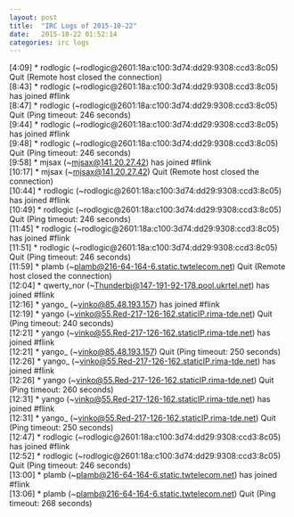 ```yaml
---
layout: post
title:  "IRC Logs of 2015-10-22"
date:   2015-10-22 01:52:14
categories: irc logs
---
```

<span class="irc-date">[4:09]</span> <span class="irc-navy">* rodlogic (~rodlogic@2601:18a:c100:3d74:dd29:9308:ccd3:8c05) Quit (Remote host closed the connection)</span><br />
<span class="irc-date">[8:43]</span> <span class="irc-green">* rodlogic (~rodlogic@2601:18a:c100:3d74:dd29:9308:ccd3:8c05) has joined #flink</span><br />
<span class="irc-date">[8:47]</span> <span class="irc-navy">* rodlogic (~rodlogic@2601:18a:c100:3d74:dd29:9308:ccd3:8c05) Quit (Ping timeout: 246 seconds)</span><br />
<span class="irc-date">[9:44]</span> <span class="irc-green">* rodlogic (~rodlogic@2601:18a:c100:3d74:dd29:9308:ccd3:8c05) has joined #flink</span><br />
<span class="irc-date">[9:48]</span> <span class="irc-navy">* rodlogic (~rodlogic@2601:18a:c100:3d74:dd29:9308:ccd3:8c05) Quit (Ping timeout: 246 seconds)</span><br />
<span class="irc-date">[9:58]</span> <span class="irc-green">* mjsax (~mjsax@141.20.27.42) has joined #flink</span><br />
<span class="irc-date">[10:17]</span> <span class="irc-navy">* mjsax (~mjsax@141.20.27.42) Quit (Remote host closed the connection)</span><br />
<span class="irc-date">[10:44]</span> <span class="irc-green">* rodlogic (~rodlogic@2601:18a:c100:3d74:dd29:9308:ccd3:8c05) has joined #flink</span><br />
<span class="irc-date">[10:49]</span> <span class="irc-navy">* rodlogic (~rodlogic@2601:18a:c100:3d74:dd29:9308:ccd3:8c05) Quit (Ping timeout: 246 seconds)</span><br />
<span class="irc-date">[11:45]</span> <span class="irc-green">* rodlogic (~rodlogic@2601:18a:c100:3d74:dd29:9308:ccd3:8c05) has joined #flink</span><br />
<span class="irc-date">[11:51]</span> <span class="irc-navy">* rodlogic (~rodlogic@2601:18a:c100:3d74:dd29:9308:ccd3:8c05) Quit (Ping timeout: 246 seconds)</span><br />
<span class="irc-date">[11:59]</span> <span class="irc-navy">* plamb (~plamb@216-64-164-6.static.twtelecom.net) Quit (Remote host closed the connection)</span><br />
<span class="irc-date">[12:04]</span> <span class="irc-green">* qwerty_nor (~Thunderbi@147-191-92-178.pool.ukrtel.net) has joined #flink</span><br />
<span class="irc-date">[12:16]</span> <span class="irc-green">* yango_ (~vinko@85.48.193.157) has joined #flink</span><br />
<span class="irc-date">[12:19]</span> <span class="irc-navy">* yango (~vinko@55.Red-217-126-162.staticIP.rima-tde.net) Quit (Ping timeout: 240 seconds)</span><br />
<span class="irc-date">[12:21]</span> <span class="irc-green">* yango (~vinko@55.Red-217-126-162.staticIP.rima-tde.net) has joined #flink</span><br />
<span class="irc-date">[12:21]</span> <span class="irc-navy">* yango_ (~vinko@85.48.193.157) Quit (Ping timeout: 250 seconds)</span><br />
<span class="irc-date">[12:26]</span> <span class="irc-green">* yango_ (~vinko@55.Red-217-126-162.staticIP.rima-tde.net) has joined #flink</span><br />
<span class="irc-date">[12:26]</span> <span class="irc-navy">* yango (~vinko@55.Red-217-126-162.staticIP.rima-tde.net) Quit (Ping timeout: 260 seconds)</span><br />
<span class="irc-date">[12:31]</span> <span class="irc-green">* yango (~vinko@55.Red-217-126-162.staticIP.rima-tde.net) has joined #flink</span><br />
<span class="irc-date">[12:31]</span> <span class="irc-navy">* yango_ (~vinko@55.Red-217-126-162.staticIP.rima-tde.net) Quit (Ping timeout: 250 seconds)</span><br />
<span class="irc-date">[12:47]</span> <span class="irc-green">* rodlogic (~rodlogic@2601:18a:c100:3d74:dd29:9308:ccd3:8c05) has joined #flink</span><br />
<span class="irc-date">[12:52]</span> <span class="irc-navy">* rodlogic (~rodlogic@2601:18a:c100:3d74:dd29:9308:ccd3:8c05) Quit (Ping timeout: 246 seconds)</span><br />
<span class="irc-date">[13:00]</span> <span class="irc-green">* plamb (~plamb@216-64-164-6.static.twtelecom.net) has joined #flink</span><br />
<span class="irc-date">[13:06]</span> <span class="irc-navy">* plamb (~plamb@216-64-164-6.static.twtelecom.net) Quit (Ping timeout: 268 seconds)</span><br />

